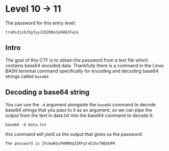 # Level 10 -> 11

The password for this entry level:
```
truKLdjsbJ5g7yyJ2X2R0o3a5HQJFuLk
```

## Intro

The goal of this CTF is to obtain the password from a text file which contains
base64 encoded data. Thankfully there is a command in the Linux BASH terminal
command specifically for encoding and decoding base64 strings called `base64`

## Decoding a base64 string

You can use the `-d` argument alongside the `base64` command to decode base64
strings that you pass to it as an argument, so we can pipe the output from the
text in data.txt into the base64 command to decode it:

```
base64 -d data.txt
```

this command will yield us the output that gives us the password:
```
The password is IFukwKGsFW8MOq3IRFqrxE1hxTNEbUPR
```